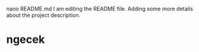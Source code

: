 nano README.md
I am editing the README file. Adding some more details about the project description.

# ngecek
